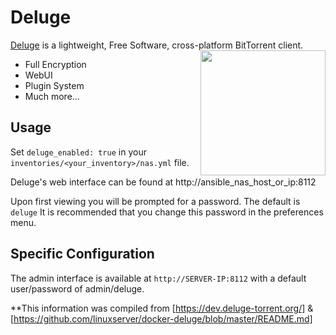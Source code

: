 # Deluge

[Deluge](http://deluge-torrent.org/) is a lightweight, Free Software, cross-platform BitTorrent client.
<img align="right" width="200" height="200" src="https://avatars2.githubusercontent.com/u/6733935?v=3&s=200">
* Full Encryption
* WebUI
* Plugin System
* Much more...

## Usage

Set `deluge_enabled: true` in your `inventories/<your_inventory>/nas.yml` file.

Deluge's web interface can be found at http://ansible_nas_host_or_ip:8112

Upon first viewing you will be prompted for a password. The default is `deluge` It is recommended that you change this password in the preferences menu.

## Specific Configuration

The admin interface is available at `http://SERVER-IP:8112` with a default user/password of admin/deluge.

**This information was compiled from [https://dev.deluge-torrent.org/] & [https://github.com/linuxserver/docker-deluge/blob/master/README.md]
